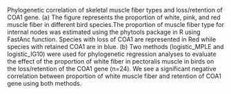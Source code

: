 Phylogenetic correlation of skeletal muscle fiber types and loss/retention of COA1 gene.
(a) The figure represents the proportion of white, pink, and red muscle fiber in different bird species.The proportion of muscle fiber type for internal nodes was estimated using the phytools package in R using FastAnc function. Species with loss of COA1 are represented in Red while species with retained COA1 are in blue.
(b) Two methods (logistic_MPLE and logistic_IG10) were used for phylogenetic regression analyses to evaluate the effect of the proportion of white fiber in pectoralis muscle in birds on the loss/retention of the COA1 gene (n=24). We see a significant negative correlation between proportion of white muscle fiber and retention of COA1 gene using both methods.

